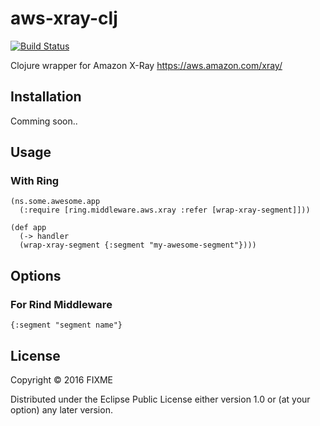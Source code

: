# aws-xray-clj

[![Build Status](https://travis-ci.org/jaakkos/clj-aws-xray.svg?branch=master)](https://travis-ci.org/jaakkos/clj-aws-xray)

Clojure wrapper for Amazon X-Ray https://aws.amazon.com/xray/

## Installation

Comming soon..

## Usage

### With Ring

    (ns.some.awesome.app
      (:require [ring.middleware.aws.xray :refer [wrap-xray-segment]]))

    (def app
      (-> handler
      (wrap-xray-segment {:segment "my-awesome-segment"})))


## Options

### For Rind Middleware

    {:segment "segment name"}


## License

Copyright © 2016 FIXME

Distributed under the Eclipse Public License either version 1.0 or (at
your option) any later version.
